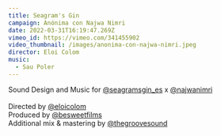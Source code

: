 ```yaml
---
title: Seagram's Gin
campaign: Anónima con Najwa Nimri
date: 2022-03-31T16:19:47.269Z
vimeo_id: https://vimeo.com/341455902
video_thumbnail: /images/anonima-con-najwa-nimri.jpeg
director: Eloi Colom
music:
  - Sau Poler
---
```

Sound Design and Music for [@seagramsgin_es](https://www.instagram.com/seagramsgin_es/) x [@najwanimri](https://www.instagram.com/najwanimri/)\
\
Directed by [@eloicolom](https://www.instagram.com/eloicolom/)\
Produced by [@besweetfilms](https://www.instagram.com/besweetfilms/)\
Additional mix & mastering by [@thegroovesound](https://www.instagram.com/thegroovesound/)